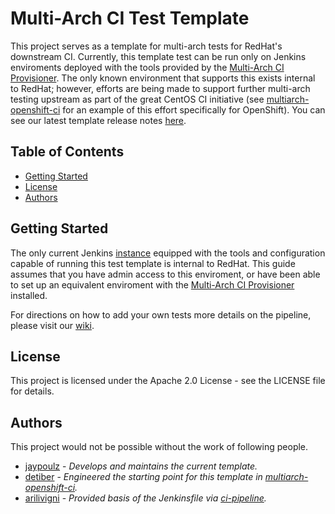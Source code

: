 # Multi-Arch CI Test Template
This project serves as a template for multi-arch tests for RedHat's downstream CI. Currently, this template test can be run only on Jenkins enviroments deployed with the tools provided by the [Multi-Arch CI Provisioner](https://github.com/RedHat-MultiArch-QE/multiarch-ci-provisioner). The only known environment that supports this exists internal to RedHat; however, efforts are being made to support further multi-arch testing upstream as part of the great CentOS CI initiative (see [multiarch-openshift-ci](https://github.com/CentOS-PaaS-SIG/multiarch-openshift-ci) for an example of this effort specifically for OpenShift). You can see our latest template release notes [here](https://github.com/RedHat-MultiArch-QE/multiarch-ci-test-template/releases).

## Table of Contents
- [Getting Started](#getting-started)
- [License](#license)
- [Authors](#authors)

## Getting Started
The only current Jenkins [instance](https://multiarch-qe-jenkins.rhev-ci-vms.eng.rdu2.redhat.com) equipped with the tools and configuration capable of running this test template is internal to RedHat. This guide assumes that you have admin access to this enviroment, or have been able to set up an equivalent enviroment with the [Multi-Arch CI Provisioner](https://github.com/RedHat-MultiArch-QE/multiarch-ci-provisioner) installed.

For directions on how to add your own tests more details on the pipeline, please visit our [wiki](https://github.com/RedHat-MultiArch-QE/multiarch-ci-test-template/wiki).

## License
This project is licensed under the Apache 2.0 License - see the LICENSE file for details.

## Authors
This project would not be possible without the work of following people.
- [jaypoulz](https://github.com/jaypoulz/) - *Develops and maintains the current template.*
- [detiber](https://github.com/detiber/) - *Engineered the starting point for this template in [multiarch-openshift-ci](https://github.com/CentOS-PaaS-SIG/multiarch-openshift-ci).*
- [arilivigni](https://github.com/arilivigni) - *Provided basis of the Jenkinsfile via [ci-pipeline](https://github.com/CentOS-PaaS-SIG/ci-pipeline).*
